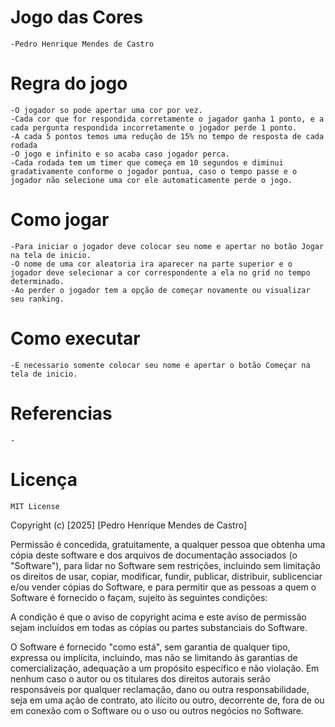 # Jogo das Cores
    -Pedro Henrique Mendes de Castro

# Regra do jogo
    -O jogador so pode apertar uma cor por vez.
    -Cada cor que for respondida corretamente o jagador ganha 1 ponto, e a cada pergunta respondida incorretamente o jogador perde 1 ponto.
    -A cada 5 pontos temos uma redução de 15% no tempo de resposta de cada rodada
    -O jogo e infinito e so acaba caso jogador perca.
    -Cada rodada tem um timer que começa em 10 segundos e diminui gradativamente conforme o jogador pontua, caso o tempo passe e o jogador não selecione uma cor ele automaticamente perde o jogo.

# Como jogar
    -Para iniciar o jogador deve colocar seu nome e apertar no botão Jogar na tela de inicio.
    -O nome de uma cor aleatoria ira aparecer na parte superior e o jogador deve selecionar a cor correspondente a ela no grid no tempo determinado.
    -Ao perder o jogador tem a opção de começar novamente ou visualizar seu ranking.

# Como executar
    -E necessario somente colocar seu nome e apertar o botão Começar na tela de inicio.

# Referencias
    -
# Licença
    MIT License

Copyright (c) [2025] [Pedro Henrique Mendes de Castro]

Permissão é concedida, gratuitamente, a qualquer pessoa que obtenha uma cópia deste software e dos arquivos de documentação associados (o "Software"), para lidar no Software sem restrições, incluindo sem limitação os direitos de usar, copiar, modificar, fundir, publicar, distribuir, sublicenciar e/ou vender cópias do Software, e para permitir que as pessoas a quem o Software é fornecido o façam, sujeito às seguintes condições:

A condição é que o aviso de copyright acima e este aviso de permissão sejam incluídos em todas as cópias ou partes substanciais do Software.

O Software é fornecido "como está", sem garantia de qualquer tipo, expressa ou implícita, incluindo, mas não se limitando às garantias de comercialização, adequação a um propósito específico e não violação. Em nenhum caso o autor ou os titulares dos direitos autorais serão responsáveis por qualquer reclamação, dano ou outra responsabilidade, seja em uma ação de contrato, ato ilícito ou outro, decorrente de, fora de ou em conexão com o Software ou o uso ou outros negócios no Software.

